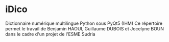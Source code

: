 # iDico
Dictionnaire numérique multilingue Python sous PyQt5 (IHM)
Ce répertoire permet le travail de Benjamin HAOUI, Guillaume DUBOIS et Jocelyne BOUN dans le cadre d'un projet
de l'ESME Sudria

